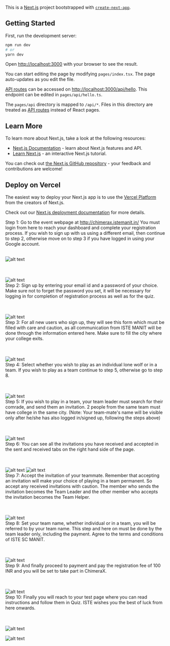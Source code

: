 This is a [Next.js](https://nextjs.org/) project bootstrapped with [`create-next-app`](https://github.com/vercel/next.js/tree/canary/packages/create-next-app).

## Getting Started

First, run the development server:

```bash
npm run dev
# or
yarn dev
```

Open [http://localhost:3000](http://localhost:3000) with your browser to see the result.

You can start editing the page by modifying `pages/index.tsx`. The page auto-updates as you edit the file.

[API routes](https://nextjs.org/docs/api-routes/introduction) can be accessed on [http://localhost:3000/api/hello](http://localhost:3000/api/hello). This endpoint can be edited in `pages/api/hello.ts`.

The `pages/api` directory is mapped to `/api/*`. Files in this directory are treated as [API routes](https://nextjs.org/docs/api-routes/introduction) instead of React pages.

## Learn More

To learn more about Next.js, take a look at the following resources:

- [Next.js Documentation](https://nextjs.org/docs) - learn about Next.js features and API.
- [Learn Next.js](https://nextjs.org/learn) - an interactive Next.js tutorial.

You can check out [the Next.js GitHub repository](https://github.com/vercel/next.js/) - your feedback and contributions are welcome!

## Deploy on Vercel

The easiest way to deploy your Next.js app is to use the [Vercel Platform](https://vercel.com/new?utm_medium=default-template&filter=next.js&utm_source=create-next-app&utm_campaign=create-next-app-readme) from the creators of Next.js.

Check out our [Next.js deployment documentation](https://nextjs.org/docs/deployment) for more details.



Step 1: 
Go to the event webpage at http://chimerax.istemanit.in/ You must login from here to reach your dashboard and complete your registration process. If you wish to sign up with us using a different email, then continue to step 2, otherwise move on to step 3 if you have logged in using your Google account.<br/><br/>


![alt text](https://github.com/ISTE-SC-MANIT/chimerax22-ui/blob/main/readme_images/Homepage.jpeg)<br/><br/><br/>


![alt text](https://github.com/ISTE-SC-MANIT/chimerax22-ui/blob/main/readme_images/login.jpeg)<br/>
Step 2: 
Sign up by entering your email id and a password of your choice. Make sure not to forget the password you set, it will be necessary for logging in for completion of registration process as well as for the quiz.<br/><br/><br/>



![alt text](https://github.com/ISTE-SC-MANIT/chimerax22-ui/blob/main/readme_images/signup.jpeg)<br/>
Step 3: 
For all new users who sign up, they will see this form which must be filled with care and caution, as all communication from ISTE MANIT will be done through the information entered here. Make sure to fill the city where your college exits.<br/><br/><br/>




![alt text](https://github.com/ISTE-SC-MANIT/chimerax22-ui/blob/main/readme_images/register.jpeg)<br/>
Step 4: 
Select whether you wish to play as an individual lone wolf or in a team. If you wish to play as a team continue to step 5, otherwise go to step 8.<br/><br/><br/>



![alt text](https://github.com/ISTE-SC-MANIT/chimerax22-ui/blob/main/readme_images/p1dashboard.jpeg)<br/>
Step 5: 
If you wish to play in a team, your team leader must search for their comrade, and send them an invitation. 2 people from the same team must have college in the same city. (Note: Your team-mate's name will be visible only after he/she has also logged in/signed up, following the steps above)<br/><br/><br/>



![alt text](https://github.com/ISTE-SC-MANIT/chimerax22-ui/blob/main/readme_images/optionSelect.jpeg)<br/>
Step 6: 
You can see all the invitations you have received and accepted in the sent and received tabs on the right hand side of the page.<br/><br/><br/>



![alt text](https://github.com/ISTE-SC-MANIT/chimerax22-ui/blob/main/readme_images/reqsent.jpeg)
![alt text](https://github.com/ISTE-SC-MANIT/chimerax22-ui/blob/main/readme_images/reqrec.jpeg)<br/>
Step 7: 
Accept the invitation of your teammate. Remember that accepting an invitation will make your choice of playing in a team permanent. So accept any received invitations with caution. The member who sends the invitation becomes the Team Leader and the other member who accepts the invitation becomes the Team Helper.<br/><br/><br/>


![alt text](https://github.com/ISTE-SC-MANIT/chimerax22-ui/blob/main/readme_images/acceptInvt.jpeg)<br/>
Step 8: 
Set your team name, whether individual or in a team, you will be referred to by your team name. This step and here on must be done by the team leader only, including the payment. Agree to the terms and conditions of ISTE SC MANIT.<br/><br/><br/>



![alt text](https://github.com/ISTE-SC-MANIT/chimerax22-ui/blob/main/readme_images/payment.jpeg)<br/>
Step 9: 
And finally proceed to payment and pay the registration fee of 100 INR and you will be set to take part in ChimeraX.<br/><br/><br/>



![alt text](https://github.com/ISTE-SC-MANIT/chimerax22-ui/blob/main/readme_images/paymentproceed.jpeg)<br/>
Step 10: 
Finally you will reach to your test page where you can read instructions and follow them in Quiz. ISTE wishes you the best of luck from here onwards.<br/><br/><br/>


![alt text](https://github.com/ISTE-SC-MANIT/chimerax22-ui/blob/main/readme_images/WhatsApp%20Image%202022-06-17%20at%205.02.05%20PM.jpeg)

![alt text](https://github.com/ISTE-SC-MANIT/chimerax22-ui/blob/main/readme_images/WhatsApp%20Image%202022-06-17%20at%205.02.37%20PM.jpeg)

